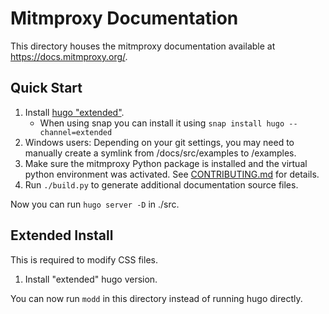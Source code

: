 # Mitmproxy Documentation

This directory houses the mitmproxy documentation available at <https://docs.mitmproxy.org/>.

## Quick Start

 1. Install [hugo "extended"](https://gohugo.io/getting-started/installing/). 
     - When using snap you can install it using `snap install hugo --channel=extended`
 2. Windows users: Depending on your git settings, you may need to manually create a symlink from
 /docs/src/examples to /examples.
 3. Make sure the mitmproxy Python package is installed and the virtual python environment was activated. See [CONTRIBUTING.md](../CONTRIBUTING.md#development-setup) for details.
 4. Run `./build.py` to generate additional documentation source files.

Now you can run `hugo server -D` in ./src.

## Extended Install

This is required to modify CSS files.

 1. Install "extended" hugo version.

You can now run `modd` in this directory instead of running hugo directly.
